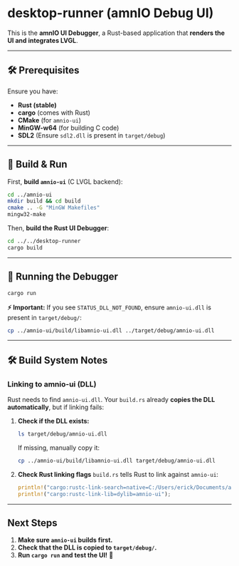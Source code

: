 # desktop-runner (amnIO Debug UI)

This is the **amnIO UI Debugger**, a Rust-based application that **renders the UI and integrates LVGL**.

---

## **🛠 Prerequisites**
Ensure you have:

- **Rust (stable)**
- **cargo** (comes with Rust)
- **CMake** (for `amnio-ui`)
- **MinGW-w64** (for building C code)
- **SDL2** (Ensure `sdl2.dll` is present in `target/debug`)

---

## **🚀 Build & Run**
First, **build `amnio-ui`** (C LVGL backend):
```sh
cd ../amnio-ui
mkdir build && cd build
cmake .. -G "MinGW Makefiles"
mingw32-make
```

Then, **build the Rust UI Debugger**:
```sh
cd ../../desktop-runner
cargo build
```

---

## **🏃 Running the Debugger**
```sh
cargo run
```
**⚡️ Important:** If you see `STATUS_DLL_NOT_FOUND`, ensure `amnio-ui.dll` is present in `target/debug/`:
```sh
cp ../amnio-ui/build/libamnio-ui.dll ../target/debug/amnio-ui.dll
```

---

## **🛠 Build System Notes**
### **Linking to amnio-ui (DLL)**
Rust needs to find `amnio-ui.dll`. Your `build.rs` already **copies the DLL automatically**, but if linking fails:

1. **Check if the DLL exists:**
   ```sh
   ls target/debug/amnio-ui.dll
   ```
   If missing, manually copy it:
   ```sh
   cp ../amnio-ui/build/libamnio-ui.dll target/debug/amnio-ui.dll
   ```

2. **Check Rust linking flags**
   `build.rs` tells Rust to link against `amnio-ui`:
   ```rust
   println!("cargo:rustc-link-search=native=C:/Users/erick/Documents/amnio/ui/amnio-ui/build");
   println!("cargo:rustc-link-lib=dylib=amnio-ui");
   ```

---

## **Next Steps**
1. **Make sure `amnio-ui` builds first.**
2. **Check that the DLL is copied to `target/debug/`.**
3. **Run `cargo run` and test the UI!** 🚀
